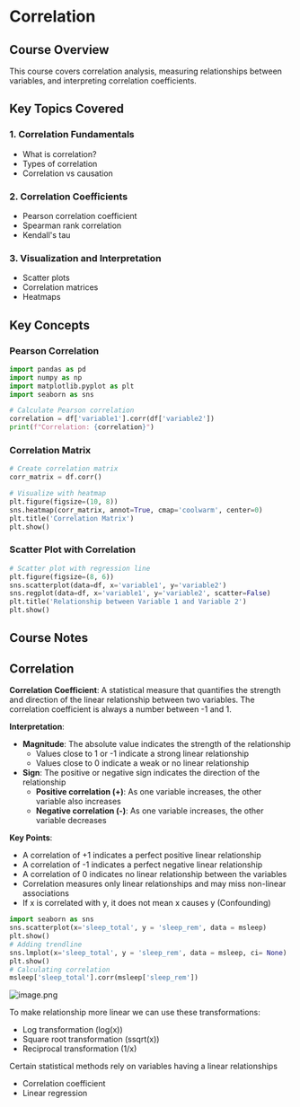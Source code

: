 # Correlation

## Course Overview
This course covers correlation analysis, measuring relationships between variables, and interpreting correlation coefficients.

## Key Topics Covered

### 1. Correlation Fundamentals
- What is correlation?
- Types of correlation
- Correlation vs causation

### 2. Correlation Coefficients
- Pearson correlation coefficient
- Spearman rank correlation
- Kendall's tau

### 3. Visualization and Interpretation
- Scatter plots
- Correlation matrices
- Heatmaps

## Key Concepts

### Pearson Correlation
```python
import pandas as pd
import numpy as np
import matplotlib.pyplot as plt
import seaborn as sns

# Calculate Pearson correlation
correlation = df['variable1'].corr(df['variable2'])
print(f"Correlation: {correlation}")
```

### Correlation Matrix
```python
# Create correlation matrix
corr_matrix = df.corr()

# Visualize with heatmap
plt.figure(figsize=(10, 8))
sns.heatmap(corr_matrix, annot=True, cmap='coolwarm', center=0)
plt.title('Correlation Matrix')
plt.show()
```

### Scatter Plot with Correlation
```python
# Scatter plot with regression line
plt.figure(figsize=(8, 6))
sns.scatterplot(data=df, x='variable1', y='variable2')
sns.regplot(data=df, x='variable1', y='variable2', scatter=False)
plt.title('Relationship between Variable 1 and Variable 2')
plt.show()
```

## Course Notes

## **Correlation**

**Correlation Coefficient**: A statistical measure that quantifies the strength and direction of the linear relationship between two variables. The correlation coefficient is always a number between -1 and 1.

**Interpretation**:

- **Magnitude**: The absolute value indicates the strength of the relationship
    - Values close to 1 or -1 indicate a strong linear relationship
    - Values close to 0 indicate a weak or no linear relationship
- **Sign**: The positive or negative sign indicates the direction of the relationship
    - **Positive correlation (+)**: As one variable increases, the other variable also increases
    - **Negative correlation (-)**: As one variable increases, the other variable decreases

**Key Points**:

- A correlation of +1 indicates a perfect positive linear relationship
- A correlation of -1 indicates a perfect negative linear relationship
- A correlation of 0 indicates no linear relationship between the variables
- Correlation measures only linear relationships and may miss non-linear associations
- If x is correlated with y, it does not mean x causes y (Confounding)

```python
import seaborn as sns
sns.scatterplot(x='sleep_total', y = 'sleep_rem', data = msleep)
plt.show()
# Adding trendline
sns.lmplot(x='sleep_total', y = 'sleep_rem', data = msleep, ci= None)
plt.show()
# Calculating correlation
msleep['sleep_total'].corr(msleep['sleep_rem'])
```

![image.png](attachment:36a1c257-48f9-4cd1-83da-232859f55435:image.png)

To make relationship more linear we can use these transformations:

- Log transformation (log(x))
- Square root transformation (ssqrt(x))
- Reciprocal transformation (1/x)

Certain statistical methods rely on variables having a linear relationships

- Correlation coefficient
- Linear regression